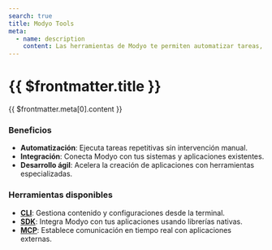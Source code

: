```yaml
---
search: true
title: Modyo Tools
meta:
  - name: description
    content: Las herramientas de Modyo te permiten automatizar tareas, integrar sistemas y desarrollar aplicaciones que se conecten con la plataforma.
---
```


# {{ $frontmatter.title }}

{{ $frontmatter.meta[0].content }}

### Beneficios
- **Automatización**: Ejecuta tareas repetitivas sin intervención manual.
- **Integración**: Conecta Modyo con tus sistemas y aplicaciones existentes.
- **Desarrollo ágil**: Acelera la creación de aplicaciones con herramientas especializadas.

### Herramientas disponibles

- **[CLI](/es/platform/tools/cli)**: Gestiona contenido y configuraciones desde la terminal.
- **[SDK](/es/platform/tools/sdk)**: Integra Modyo con tus aplicaciones usando librerías nativas.
- **[MCP](/es/platform/tools/mcp)**: Establece comunicación en tiempo real con aplicaciones externas.